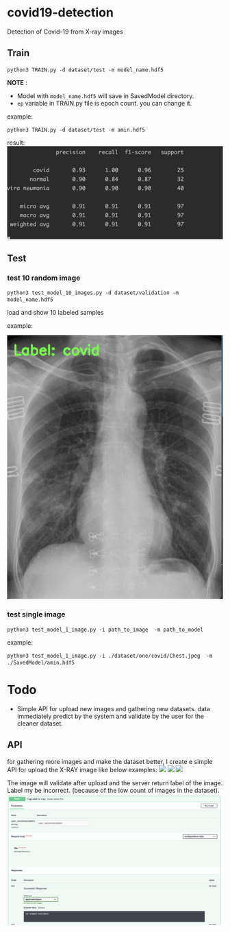 # covid19-detection
Detection of Covid-19 from X-ray images

## Train
``` shell script
python3 TRAIN.py -d dataset/test -m model_name.hdf5
```
**NOTE** :
- Model with `model_name.hdf5` will save in SavedModel directory.
- `ep` variable in TRAIN.py file is epoch count. you can change it.

example:
```shell script
python3 TRAIN.py -d dataset/test -m amin.hdf5
```
result:
![train result](/ReadmeImages/train_result.png)

## Test 
### test 10 random image
``` shell script
python3 test_model_10_images.py -d dataset/validation -m model_name.hdf5
```
load and show 10 labeled samples

example:

![test result](/ReadmeImages/example_1.png)

### test single image

```shell script
python3 test_model_1_image.py -i path_to_image  -m path_to_model

```
example:
```shell script
python3 test_model_1_image.py -i ./dataset/one/covid/Chest.jpeg  -m ./SavedModel/amin.hdf5
```

# Todo
- Simple API for upload new images and gathering new datasets. data immediately predict by the system and validate by the user for the cleaner dataset.

## API
for gathering more images and make the dataset better, I create e simple API for upload the X-RAY image like below examples:
![](/dataset/validation/covid/01.jpeg)
![](/dataset/validation/covid/02.jpeg)
![](/dataset/validation/covid/03.jpeg)


The image will validate after upload and the server return label of the image.
Label my be incorrect. (because of the low count of images in the dataset).
![](docs.png)
